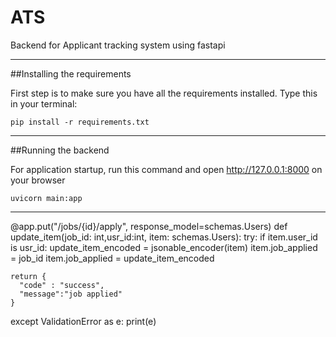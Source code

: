 # ATS
Backend for Applicant tracking system using fastapi

---
##Installing the requirements

First step is to make sure you have all the requirements installed. Type this in your terminal:

`pip install -r requirements.txt`

---

##Running the backend

For application startup, run this command and open http://127.0.0.1:8000 on your browser

`uvicorn main:app`

---

@app.put("/jobs/{id}/apply", response_model=schemas.Users)
def update_item(job_id: int,usr_id:int, item: schemas.Users):
  try:
    if item.user_id is usr_id:
      update_item_encoded = jsonable_encoder(item)
      item.job_applied = job_id
      item.job_applied = update_item_encoded

    return {
      "code" : "success",
      "message":"job applied"
    }
  except ValidationError as e:
    print(e)
